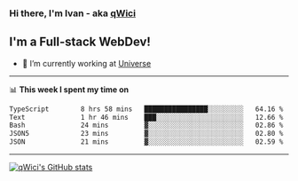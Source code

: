 ### Hi there, I'm Ivan - aka [qWici][website]

## I'm a Full-stack WebDev!
- 🔭 I’m currently working at [Universe][universe]

---

📊 **This week I spent my time on**
<!--START_SECTION:waka-->

```txt
TypeScript        8 hrs 58 mins   ████████████████░░░░░░░░░   64.16 %
Text              1 hr 46 mins    ███░░░░░░░░░░░░░░░░░░░░░░   12.66 %
Bash              24 mins         ▓░░░░░░░░░░░░░░░░░░░░░░░░   02.86 %
JSON5             23 mins         ▓░░░░░░░░░░░░░░░░░░░░░░░░   02.80 %
JSON              21 mins         ▓░░░░░░░░░░░░░░░░░░░░░░░░   02.59 %
```

<!--END_SECTION:waka-->

---

[![qWici's GitHub stats](https://github-readme-stats.vercel.app/api?username=qWici)](https://github.com/qWici/github-readme-stats)

[website]: https://devkucher.com
[twitter]: https://twitter.com/KucherDev
[linkedin]: https://www.linkedin.com/in/ivankucher
[universe]: https://universeapps.limited
